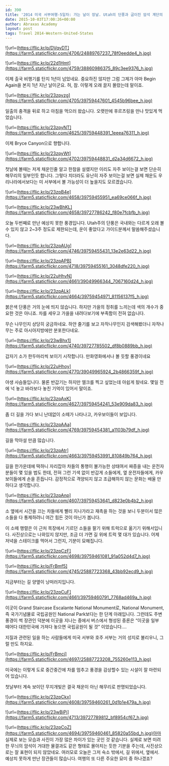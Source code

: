 ```yaml
---
id: 390
title: '2014 미국 서부여행-5일차: 가는 날이 장날. Utah의 단풍과 굽이진 암석 계단의 폭포. Grand Staircase Escalante National Monument  &#8211; (October 7, 2014)'
date: 2015-10-03T17:00:26+00:00
author: Abraxas Academy
layout: post
tags: Travel 2014-Western-United-States
---
```

![url=(https://flic.kr/p/DVqyDT](https://farm5.staticflickr.com/4706/24889767237_78f0eedde4_h.jpg)

![url=(https://flic.kr/p/22d1Hmt](https://farm5.staticflickr.com/4759/38860986375_89c3ee9376_h.jpg)

이제 출국 비행기를 탄지 1년이 넘었네요. 중요하진 않지만 그럼 그제가 아마 Begin Again을 본지 1년 지난 날이군요. 허, 참. 이렇게 오래 끌지 몰랐는데 말이죠.

![url=(https://flic.kr/p/23zpyzg](https://farm5.staticflickr.com/4705/39759447601_4545b96bee_h.jpg)

일출의 충격을 뒤로 하고 아침을 먹으러 왔습니다. 오랫만에 후르츠링을 만나 맛있게 먹었습니다.

![url=(https://flic.kr/p/23zpyNT](https://farm5.staticflickr.com/4625/39759448391_1eeea76311_h.jpg)

이제 Bryce Canyon으로 향합니다.

![url=(https://flic.kr/p/23zpyWt](https://farm5.staticflickr.com/4702/39759448831_d2a34d6672_h.jpg)

첫날에 볼때는 저게 채운인줄 알고 한참을 설렜지만 이리도 자주 보이는걸 보면 단순히 해무리의 일부인듯 합니다. 그렇다 치더라도 유난히 자주 보이는걸 보면 실제 채운도 우리나라에서보다는 미 서부에서 볼 가능성이 더 높을지도 모르겠습니다.

![url=(https://flic.kr/p/23zpB4e](https://farm5.staticflickr.com/4658/39759455951_ea69ce066f_h.jpg)

![url=(https://flic.kr/p/23wBhKL](https://farm5.staticflickr.com/4658/39727786242_f80e7fcbfb_h.jpg)

오늘 두번째로 만난 예상치 못한 풍경입니다. Utah주의 단풍은 국내와는 다르게 오래 볼수 있지 않고 2~3주 정도로 제한되는데, 운이 좋았다고 가이드분께서 말씀해주셨습니다.

![url=(https://flic.kr/p/23zpAUg](https://farm5.staticflickr.com/4746/39759455431_13e2e63d22_h.jpg)

![url=(https://flic.kr/p/23zpAPB](https://farm5.staticflickr.com/4718/39759455161_3048dfe220_h.jpg)

![url=(https://flic.kr/p/22uHhvN](https://farm5.staticflickr.com/4661/39049966344_7067160d24_h.jpg)

![url=(https://flic.kr/p/23zpALk](https://farm5.staticflickr.com/4664/39759454971_81156137f5_h.jpg)

붉은색 단풍은 거의 눈에 띄지 않습니다. 하지만 가을의 정취를 느끼는데 색의 개수가 중요한 것은 아니죠. 차를 세우고 가을을 내려다보기에 부족함이 전혀 없습니다.

무슨 나무인지 상당히 궁금하네요. 하얀 줄기를 보고 자작나무인지 검색해봤더니 자작나무는 주로 아시아지방에만 분포한다네요.

![url=(https://flic.kr/p/23wBhx1](https://farm5.staticflickr.com/4740/39727785502_df8b0889bb_h.jpg)

갑자기 소가 한두마리씩 보이기 시작합니다. 만화영화에서나 볼 듯할 풍경이네요

![url=(https://flic.kr/p/22uHhoy](https://farm5.staticflickr.com/4770/39049965924_2b4866359f_h.jpg)

야생 사슴들입니다. 물론 반갑기는 하지만 엘크를 찍고 싶었는데 아쉽게 됬네요. 몇일 전에 넉 놓고 바라보다 놓친 기억이 있어서 말이죠.

![url=(https://flic.kr/p/23zpAxK](https://farm5.staticflickr.com/4627/39759454241_53e909da83_h.jpg)

좀 더 길을 가다 보니 난데없이 소떼가 나타나고, 카우보이들이 보입니다.

![url=(https://flic.kr/p/23zpAAa](https://farm5.staticflickr.com/4769/39759454381_a1103b79df_h.jpg)

길을 막아설 만큼 많습니다.

![url=(https://flic.kr/p/23zpAtr](https://farm5.staticflickr.com/4663/39759453991_810849b764_h.jpg)

길을 한가운데에 떡하니 자리잡아 차들의 통행이 불가능한 상태여서 짜증을 내는 운전자분들이 몇 있을 법도 한데, 전혀 그런 기색 없이 반갑게 소들에게, 옆 운전자들에게, 카우보이들에게 손을 흔듭니다. 감정적으로 격양되지 않고 조급해하지 않는 문화는 배울 만 하다고 생각합니다.

![url=(https://flic.kr/p/23zpAnp](https://farm5.staticflickr.com/4607/39759453641_d823e0b4b2_h.jpg)

소 옆에서 시간을 끄는 차들에게 빨리 지나가라고 재촉을 하는 것을 보니 두분이서 많은 소들을 다 통제하려니 여간 힘든 것이 아닌가 봅니다. 

이 소떼 행렬은 이 근처 목장에서 기르던 소들을 팔기 위해 트럭으로 옮기기 위해서입니다. 사진상으로는 나와있지 않지만, 조금 더 가면 길 위에 트럭 몇 대가 있습니다. 어제 저녁을 스테이크를 먹어서 그런지, 기분이 묘해집니다.

![url=(https://flic.kr/p/23zpCzF](https://farm5.staticflickr.com/4698/39759461081_91a052d4d7_h.jpg)

![url=(https://flic.kr/p/FrBmf5](https://farm5.staticflickr.com/4745/25887723368_43bb92ecd9_h.jpg)

지금부터는 길 양옆이 낭떠러지입니다.

![url=(https://flic.kr/p/23zpCuF](https://farm5.staticflickr.com/4661/39759460791_7768ad469a_h.jpg)

이곳이 Grand Staircase Escalante National Monument로, National Monument, 즉 국가기념물로 국립공원인 National Park보다는 한 단계 아래입니다. 그런데도 주변 풍경이 썩 장관인 덕분에 이곳을 지나는 중에서 버스에서 형성된 중론은 “이곳을 일부 떼어다 대한민국에 가져다 놓으면 국립공원이 될 것” 이었습니다….

지질과 관련된 일을 하는 사람들에게 미국 서부와 호주 서부는 거의 성지로 불리우니, 그럴 만도 하지요.

![url=(https://flic.kr/p/FrBmcj](https://farm5.staticflickr.com/4697/25887723208_755260e113_h.jpg)

미국에는 이렇게 도로 중간중간에 차를 멈추고 풍경을 감상할수 있는 시설이 잘 마련되어 있습니다.

첫날부터 계속 보이던 무지개빛은 결국 채운이 아닌 해무리로 판명되었습니다.

![url=(https://flic.kr/p/23zpCkx](https://farm5.staticflickr.com/4608/39759460261_0d1b1e479a_h.jpg)

![url=(https://flic.kr/p/23wBiPj](https://farm5.staticflickr.com/4713/39727789812_bf8954cf67_h.jpg)

![url=(https://flic.kr/p/23zpCoZ](https://farm5.staticflickr.com/4694/39759460461_85820a55bd_h.jpg)아마 실제로 보는 모습과 사진이 가장 많은 차이가 있는 곳인 것 같습니다. 실제로 보면 미려한 무늬의 암석이 거대한 물결과도 같은 형태로 몰아치는 듯한 기분을 주는데, 사진상으로는 잘 표현이 되지 않았네요. 여러모로 오늘은 그저 숙소 밖에서, 길 위에서, 옆에서. 예상치 못하게 만난 장관들이 많습니다. 여행의 또 다른 주요한 묘미 중 하나겠죠?